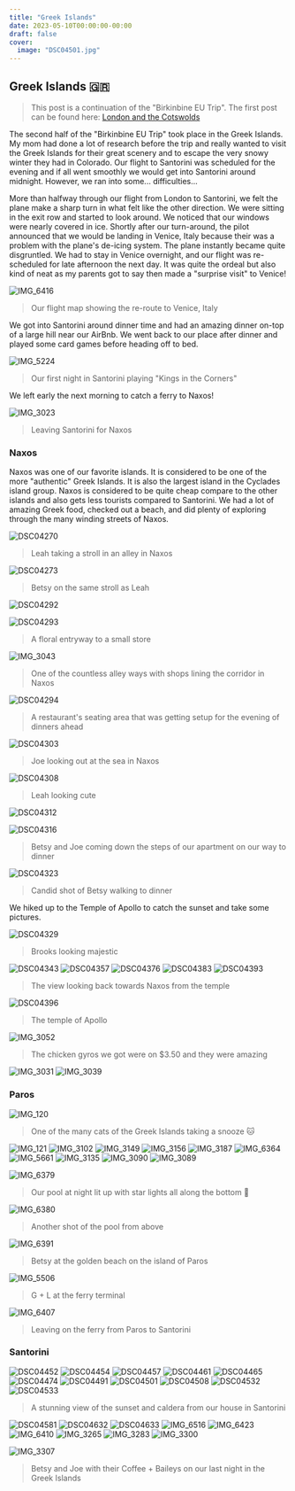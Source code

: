 ```yaml
---
title: "Greek Islands"
date: 2023-05-10T00:00:00-00:00
draft: false
cover:
  image: "DSC04501.jpg"
---
```


## Greek Islands 🇬🇷

> This post is a continuation of the "Birkinbine EU Trip". The first post can be found here: [London and the Cotswolds](/posts/london-and-the-cotswolds)

The second half of the "Birkinbine EU Trip" took place in the Greek Islands. My mom had done a lot of research before the trip and really wanted to visit the Greek Islands for their great scenery and to escape the very snowy winter they had in Colorado. Our flight to Santorini was scheduled for the evening and if all went smoothly we would get into Santorini around midnight. However, we ran into some... difficulties...

More than halfway through our flight from London to Santorini, we felt the plane make a sharp turn in what felt like the other direction. We were sitting in the exit row and started to look around. We noticed that our windows were nearly covered in ice. Shortly after our turn-around, the pilot announced that we would be landing in Venice, Italy because their was a problem with the plane's de-icing system. The plane instantly became quite disgruntled. We had to stay in Venice overnight, and our flight was re-scheduled for late afternoon the next day. It was quite the ordeal but also kind of neat as my parents got to say then made a "surprise visit" to Venice!

![IMG_6416](IMG_6416.png)

> Our flight map showing the re-route to Venice, Italy

We got into Santorini around dinner time and had an amazing dinner on-top of a large hill near our AirBnb. We went back to our place after dinner and played some card games before heading off to bed.

![IMG_5224](IMG_5224.jpg)

> Our first night in Santorini playing "Kings in the Corners"

We left early the next morning to catch a ferry to Naxos!

![IMG_3023](IMG_3023.jpg)

> Leaving Santorini for Naxos

### Naxos

Naxos was one of our favorite islands. It is considered to be one of the more "authentic" Greek Islands. It is also the largest island in the Cyclades island group. Naxos is considered to be quite cheap compare to the other islands and also gets less tourists compared to Santorini. We had a lot of amazing Greek food, checked out a beach, and did plenty of exploring through the many winding streets of Naxos.

![DSC04270](DSC04270.jpg)

> Leah taking a stroll in an alley in Naxos

![DSC04273](DSC04273.jpg)

> Betsy on the same stroll as Leah

![DSC04292](DSC04292.jpg)

![DSC04293](DSC04293.jpg)

> A floral entryway to a small store

![IMG_3043](IMG_3043.jpg)

> One of the countless alley ways with shops lining the corridor in Naxos

![DSC04294](DSC04294.jpg)

> A restaurant's seating area that was getting setup for the evening of dinners ahead

![DSC04303](DSC04303.jpg)

> Joe looking out at the sea in Naxos

![DSC04308](DSC04308.jpg)

> Leah looking cute

![DSC04312](DSC04312.jpg)

![DSC04316](DSC04316.jpg)

> Betsy and Joe coming down the steps of our apartment on our way to dinner

![DSC04323](DSC04323.jpg)

> Candid shot of Betsy walking to dinner

We hiked up to the Temple of Apollo to catch the sunset and take some pictures.

![DSC04329](DSC04329.jpg)

> Brooks looking majestic

![DSC04343](DSC04343.jpg)
![DSC04357](DSC04357.jpg)
![DSC04376](DSC04376.jpg)
![DSC04383](DSC04383.jpg)
![DSC04393](DSC04393.jpg)

> The view looking back towards Naxos from the temple

![DSC04396](DSC04396.jpg)

> The temple of Apollo

![IMG_3052](IMG_3052.jpg)

> The chicken gyros we got were on $3.50 and they were amazing

![IMG_3031](IMG_3031.jpg)
![IMG_3039](IMG_3039.jpg)

### Paros

![IMG_120](IMG_120.jpg)

> One of the many cats of the Greek Islands taking a snooze 🐱

![IMG_121](IMG_121.jpg)
![IMG_3102](IMG_3102.jpg)
![IMG_3149](IMG_3149.jpg)
![IMG_3156](IMG_3156.jpg)
![IMG_3187](IMG_3187.jpg)
![IMG_6364](IMG_6364.jpg)
![IMG_5661](IMG_5661.jpg)
![IMG_3135](IMG_3135.jpg)
![IMG_3090](IMG_3090.jpg)
![IMG_3089](IMG_3089.jpg)

![IMG_6379](IMG_6379.jpg)

> Our pool at night lit up with star lights all along the bottom 🌟

![IMG_6380](IMG_6380.jpg)

> Another shot of the pool from above

![IMG_6391](IMG_6391.jpg)

> Betsy at the golden beach on the island of Paros

![IMG_5506](IMG_5506.jpg)

> G + L at the ferry terminal

![IMG_6407](IMG_6407.jpg)

> Leaving on the ferry from Paros to Santorini

### Santorini

![DSC04452](DSC04452.jpg)
![DSC04454](DSC04454.jpg)
![DSC04457](DSC04457.jpg)
![DSC04461](DSC04461.jpg)
![DSC04465](DSC04465.jpg)
![DSC04474](DSC04474.jpg)
![DSC04491](DSC04491.jpg)
![DSC04501](DSC04501.jpg)
![DSC04508](DSC04508.jpg)
![DSC04532](DSC04532.jpg)
![DSC04533](DSC04533.jpg)

> A stunning view of the sunset and caldera from our house in Santorini

![DSC04581](DSC04581.jpg)
![DSC04632](DSC04632.jpg)
![DSC04633](DSC04633.jpg)
![IMG_6516](IMG_6516.jpg)
![IMG_6423](IMG_6423.jpg)
![IMG_6410](IMG_6410.jpg)
![IMG_3265](IMG_3265.jpg)
![IMG_3283](IMG_3283.jpg)
![IMG_3300](IMG_3300.jpg)

![IMG_3307](IMG_3307.jpg)

> Betsy and Joe with their Coffee + Baileys on our last night in the Greek Islands
